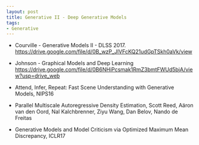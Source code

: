 ```yaml
---
layout: post
title: Generative II - Deep Generative Models
tags:
- Generative
---
```


*  Courville - Generative Models II - DLSS 2017.  https://drive.google.com/file/d/0B_wzP_JlVFcKQ21udGpTSkh0aVk/view

* Johnson - Graphical Models and Deep Learning https://drive.google.com/file/d/0B6NHiPcsmak1RmZ3bmtFWUd5bjA/view?usp=drive_web

* Attend, Infer, Repeat: Fast Scene Understanding with Generative
Models, NIPS16

* Parallel Multiscale Autoregressive Density Estimation, Scott Reed,
Aäron van den Oord, Nal Kalchbrenner, Ziyu Wang, Dan Belov, Nando de Freitas
* Generative Models and Model Criticism via Optimized Maximum Mean
Discrepancy, ICLR17
